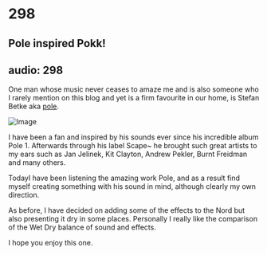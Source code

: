 # 298
## Pole inspired Pokk!
audio: 298
---
One man whose music never ceases to amaze me and is also someone who I rarely mention on this blog and yet is a firm favourite in our home, is Stefan Betke aka <a href="http://pole-music.com/" title="pole">pole</a>.

![Image](/assets/img/Snd-298.png)

I have been a fan and inspired by his sounds ever since his incredible album Pole 1. Afterwards through his label Scape~ he brought such great artists to my ears such as Jan Jelinek, Kit Clayton, Andrew Pekler, Burnt Freidman and many others.

TodayI have been listening the amazing work Pole, and as a result find myself creating something with his sound in mind, although clearly my own direction.

As before, I have decided on adding some of the effects to the Nord but also presenting it dry in some places. Personally I really like the comparison of the Wet Dry balance of sound and effects.

I hope you enjoy this one.